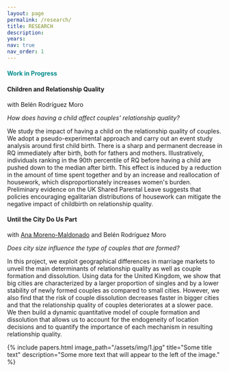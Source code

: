 ```yaml
---
layout: page
permalink: /research/
title: RESEARCH
description: 
years: 
nav: true
nav_order: 1
---
```


#### <span style="color:darkcyan"> **Work in Progress** </span>

#### **Children and Relationship Quality**
with Belén Rodríguez Moro

*How does having a child affect couples' relationship quality?*

We study the impact of having a child on the relationship quality of couples. We adopt a pseudo-experimental approach and carry out an event study analysis around first child birth. There is a sharp and permanent decrease in RQ immediately after birth, both for fathers and mothers. Illustratively, individuals ranking in the 90th percentile of RQ before having a child are pushed down to the median after birth.  This effect is induced by a reduction in the amount of time spent together and by an increase and reallocation of housework, which disproportionately increases women's burden. Preliminary evidence on the UK Shared Parental Leave suggests that policies encouraging egalitarian distributions of housework can mitigate the negative impact of childbirth on relationship quality.


#### **Until the City Do Us Part**
with [Ana Moreno-Maldonado](https://sites.google.com/view/ana-moreno-maldonado/main?authuser=0) and Belén Rodríguez Moro

*Does city size influence the type of couples that are formed?*

In this project, we exploit geographical differences in marriage markets to unveil the main determinants of relationship quality as well as couple formation and dissolution. Using data for the United Kingdom, we show that big cities are characterized by a larger proportion of singles and by a lower stability of newly formed couples as compared to small cities. However, we also find that the risk of couple dissolution decreases faster in bigger cities and that the relationship quality of couples deteriorates at a slower pace. We then build a dynamic quantitative model of couple formation and dissolution that allows us to account for the endogeneity of location decisions and to quantify the importance of each mechanism in resulting relationship quality.


{% include papers.html image_path="/assets/img/1.jpg" title="Some title text" description="Some more text that will appear to the left of the image." %}
